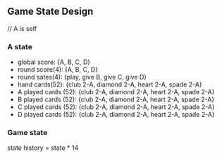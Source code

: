
## Game State Design
// A is self
### A state
- global score: {A, B, C, D}
- round score(4): {A, B, C, D}
- round sates(4): {play, give B, give C, give D}
- hand cards(52): {club 2-A, diamond 2-A, heart 2-A, spade 2-A}
- A played cards (52): {club 2-A, diamond 2-A, heart 2-A, spade 2-A}
- B played cards (52): {club 2-A, diamond 2-A, heart 2-A, spade 2-A}
- C played cards (52): {club 2-A, diamond 2-A, heart 2-A, spade 2-A}
- D played cards (52): {club 2-A, diamond 2-A, heart 2-A, spade 2-A}
### Game state
state history = state * 14 
